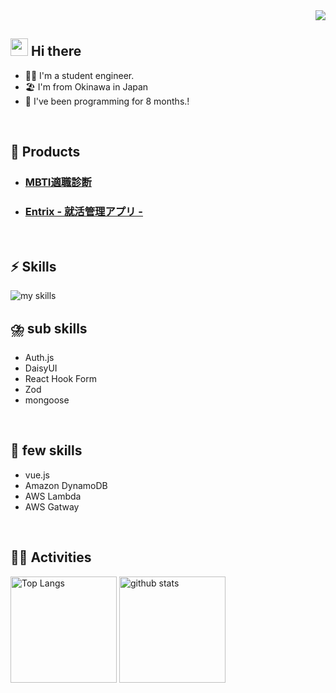 <!-- 1. GitHub usernameを変更 -->
<div align="right">
  <img src="https://komarev.com/ghpvc/?username=username" />
</div>


<!-- 2. プロフィールや連絡先を変更 -->
## <img src="https://media.giphy.com/media/hvRJCLFzcasrR4ia7z/giphy.gif" width="28"> Hi there

- 🧑‍💻 I'm a student engineer.
- 🏖️ I'm from Okinawa in Japan
- 🌱 I've been programming for 8 months.!
<br>

## 🧸 Products
- ### [MBTI適職診断](https://github.com/mkw-tom/tekishoku-sinndann)

- ### [Entrix       - 就活管理アプリ - ](https://github.com/mkw-tom/shuukatu-app)

<br>

## ⚡️ Skills
<img alt="my skills" src="https://skillicons.dev/icons?theme=dark&perline=7&i=html,css,js,ts,react,next,mongodb,nodejs,firebase,supabase,expressjs,mui,tailwindcss,postman,vercel,redux,docker" />
<br>

## ⛈️ sub skills
* Auth.js
* DaisyUI
* React Hook Form
* Zod
* mongoose
<br>

## 🤏 few skills
* vue.js
* Amazon DynamoDB
* AWS Lambda
* AWS Gatway
<br>

<!-- 4. GitHub usernameを変更, 2箇所 -->
<!-- ライトモート：theme=light, ダークモート：theme=vue-dark  -->
## 🏃‍♀️ Activities
<div align="left"> 
  <img alt="Top Langs" height="170px" src="https://github-readme-stats.vercel.app/api?username=mkw-tom&theme=vue-dark&layout=compact" />
  <img alt="github stats" height="170px" src="https://github-readme-stats.vercel.app/api/top-langs/?username=mkw-tom&theme=vue-dark&layout=compact" />
</div>
